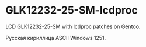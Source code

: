 # GLK12232-25-SM-lcdproc
LCD GLK12232-25-SM with lcdproc patches on Gentoo.

Русская кириллица ASCII Windows 1251.
